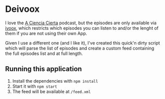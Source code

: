 # Deivoox

I love the [A Ciencia Cierta](https://www.cvradio.es/podcasts-a-ciencia-cierta/)
podcast, but the episodes are only available via [ivoox](https://www.ivoox.com),
which restricts which episodes you can listen to and/or the lenght of them if
you are not using their own App.

Given I use a different one (and I like it), I've created this quick'n dirty
script which will parse the list of episodes and create a custom feed containing
the full episodes list and at full length.

## Running this application

1. Install the dependencies with `npm install`
2. Start it with `npm start`
3. The feed will be available at `/feed.xml`
